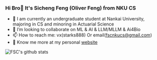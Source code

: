 ### Hi Bro👋 It's Sicheng Feng (Oliver Feng) from NKU CS
- 🔭 I am currently an undergraduate student at Nankai University, majoring in CS and minoring in Actuarial Science
- 👯 I’m looking to collaborate on ML & AI & LLM/MLLM & Ai4Bio
- 📫 How to reach me: vx(starks888) Or email(fscnkucs@gmail.com)
- 💬 Know me more at my personal [website](https://fscdc.github.io)

![FSC's github stats](https://github-readme-stats.vercel.app/api?username=fscdc&show_icons=true&theme=tokyonight) 
<!--
**fscdc/fscdc** is a ✨ _special_ ✨ repository because its `README.md` (this file) appears on your GitHub profile.

Here are some ideas to get you started:

- 🔭 I’m currently working on ...
- 🌱 I’m currently learning ...
- 👯 I’m looking to collaborate on ...
- 🤔 I’m looking for help with ...
- 💬 Ask me about ...
- 📫 How to reach me: ...
- 😄 Pronouns: ...
- ⚡ Fun fact: ...
-->
<!--
<img src="https://cr-skills-chart-widget.azurewebsites.net/api/api?username=fscdc&show-other-skills=true" width="auto"></img>
![Top Langs](https://github-readme-stats.vercel.app/api/top-langs/?username=fscdc&layout=compact&hide=shell,tex,makefile,roff,html,m4,objective-c,objective-c%2B%2B&theme=dark)
-->
